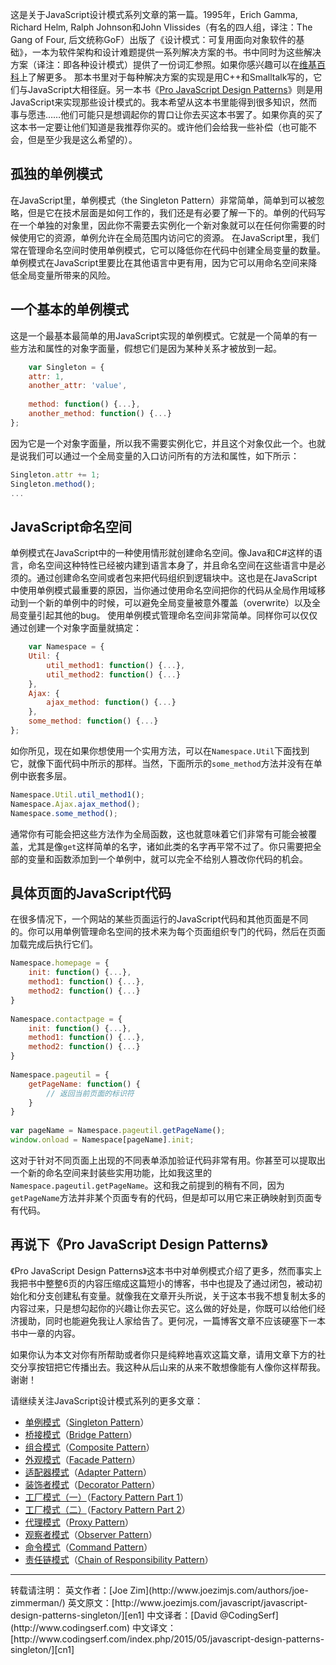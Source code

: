 这是关于JavaScript设计模式系列文章的第一篇。1995年，Erich Gamma, Richard Helm, Ralph Johnson和John Vlissides（有名的四人组，译注：The Gang of Four, 后文统称GoF）出版了《设计模式：可复用面向对象软件的基础》，一本为软件架构和设计难题提供一系列解决方案的书。书中同时为这些解决方案（译注：即各种设计模式）提供了一份词汇参照。如果你感兴趣可以在[维基百科](http://en.wikipedia.org/wiki/Design_Patterns)上了解更多。
那本书里对于每种解决方案的实现是用C++和Smalltalk写的，它们与JavaScript大相径庭。另一本书《[Pro JavaScript Design Patterns](http://www.amazon.com/dp/159059908X/ref=as_li_ss_tl?tag=jozisjabl-20)》则是用JavaScript来实现那些设计模式的。我本希望从这本书里能得到很多知识，然而事与愿违……他们可能只是想调起你的胃口让你去买这本书罢了。如果你真的买了这本书一定要让他们知道是我推荐你买的。或许他们会给我一些补偿（也可能不会，但是至少我是这么希望的）。

## 孤独的单例模式
在JavaScript里，单例模式（the Singleton Pattern）非常简单，简单到可以被忽略，但是它在技术层面是如何工作的，我们还是有必要了解一下的。单例的代码写在一个单独的对象里，因此你不需要去实例化一个新对象就可以在任何你需要的时候使用它的资源，单例允许在全局范围内访问它的资源。
在JavaScript里，我们常在管理命名空间时使用单例模式，它可以降低你在代码中创建全局变量的数量。单例模式在JavaScript里要比在其他语言中更有用，因为它可以用命名空间来降低全局变量所带来的风险。

## 一个基本的单例模式
这是一个最基本最简单的用JavaScript实现的单例模式。它就是一个简单的有一些方法和属性的对象字面量，假想它们是因为某种关系才被放到一起。
```javascript
    var Singleton = {
    attr: 1,
    another_attr: 'value',
     
    method: function() {...},
    another_method: function() {...}
};
```
因为它是一个对象字面量，所以我不需要实例化它，并且这个对象仅此一个。也就是说我们可以通过一个全局变量的入口访问所有的方法和属性，如下所示：
```javascript
Singleton.attr += 1;
Singleton.method();
...
```

## JavaScript命名空间
单例模式在JavaScript中的一种使用情形就创建命名空间。像Java和C#这样的语言，命名空间这种特性已经被内建到语言本身了，并且命名空间在这些语言中是必须的。通过创建命名空间或者包来把代码组织到逻辑块中。这也是在JavaScript中使用单例模式最重要的原因，当你通过使用命名空间把你的代码从全局作用域移动到一个新的单例中的时候，可以避免全局变量被意外覆盖（overwrite）以及全局变量引起其他的bug。
使用单例模式管理命名空间非常简单。同样你可以仅仅通过创建一个对象字面量就搞定：
```javascript
    var Namespace = {
    Util: {
        util_method1: function() {...},
        util_method2: function() {...}
    },
    Ajax: {
        ajax_method: function() {...}
    },
    some_method: function() {...}
};
```
如你所见，现在如果你想使用一个实用方法，可以在`Namespace.Util`下面找到它，就像下面代码中所示的那样。当然，下面所示的`some_method`方法并没有在单例中嵌套多层。
```javascript
Namespace.Util.util_method1();
Namespace.Ajax.ajax_method();
Namespace.some_method();
```
通常你有可能会把这些方法作为全局函数，这也就意味着它们非常有可能会被覆盖，尤其是像`get`这样简单的名字，诸如此类的名字再平常不过了。你只需要把全部的变量和函数添加到一个单例中，就可以完全不给别人篡改你代码的机会。

## 具体页面的JavaScript代码
在很多情况下，一个网站的某些页面运行的JavaScript代码和其他页面是不同的。你可以用单例管理命名空间的技术来为每个页面组织专门的代码，然后在页面加载完成后执行它们。
```javascript
Namespace.homepage = {
    init: function() {...},
    method1: function() {...},
    method2: function() {...}
}
 
Namespace.contactpage = {
    init: function() {...},
    method1: function() {...},
    method2: function() {...}
}
 
Namespace.pageutil = {
    getPageName: function() {
        // 返回当前页面的标识符
    }
}
 
var pageName = Namespace.pageutil.getPageName();
window.onload = Namespace[pageName].init;
```
这对于针对不同页面上出现的不同表单添加验证代码非常有用。你甚至可以提取出一个新的命名空间来封装些实用功能，比如我这里的`Namespace.pageutil.getPageName`。这和我之前提到的稍有不同，因为`getPageName`方法并非某个页面专有的代码，但是却可以用它来正确映射到页面专有代码。

## 再说下《Pro JavaScript Design Patterns》
《Pro JavaScript Design Patterns》这本书中对单例模式介绍了更多，然而事实上我把书中整整6页的内容压缩成这篇短小的博客，书中也提及了通过闭包，被动初始化和分支创建私有变量。就像我在文章开头所说，关于这本书我不想复制太多的内容过来，只是想勾起你的兴趣让你去买它。这么做的好处是，你既可以给他们经济援助，同时也能避免我让人家给告了。更何况，一篇博客文章不应该硬塞下一本书中一章的内容。

如果你认为本文对你有所帮助或者你只是纯粹地喜欢这篇文章，请用文章下方的社交分享按钮把它传播出去。我这种从后山来的从来不敢想像能有人像你这样帮我。谢谢！

请继续关注JavaScript设计模式系列的更多文章：
- [单例模式][cn1]（[Singleton Pattern][en1]）
- [桥接模式][cn2]（[Bridge Pattern][en2]）
- [组合模式][cn3]（[Composite Pattern][en3]）
- [外观模式][cn4]（[Facade Pattern][en4]）
- [适配器模式][cn5]（[Adapter Pattern][en5]）
- [装饰者模式][cn6]（[Decorator Pattern][en6]）
- [工厂模式（一）][cn7]（[Factory Pattern Part 1][en7]）
- [工厂模式（二）][cn8]（[Factory Pattern Part 2][en8]）
- [代理模式][cn9]（[Proxy Pattern][en9]）
- [观察者模式][cn10]（[Observer Pattern][en10]）
- [命令模式][cn11]（[Command Pattern][en11]）
- [责任链模式][cn12]（[Chain of Responsibility Pattern][en12]）


<hr/>
转载请注明：
英文作者：[Joe Zim](http://www.joezimjs.com/authors/joe-zimmerman/)
英文原文：[http://www.joezimjs.com/javascript/javascript-design-patterns-singleton/][en1]
中文译者：[David @CodingSerf](http://www.codingserf.com)
中文译文：[http://www.codingserf.com/index.php/2015/05/javascript-design-patterns-singleton/][cn1]

[cn1]: http://www.codingserf.com/index.php/2015/05/javascript-design-patterns-singleton/
[cn2]: http://www.codingserf.com/index.php/2015/05/javascript-design-patterns-bridge/
[cn3]: http://www.codingserf.com/index.php/2015/05/javascript-design-patterns-composite/
[cn4]: http://www.codingserf.com/index.php/2015/05/javascript-design-patterns-facade/
[cn5]: http://www.codingserf.com/index.php/2015/05/javascript-design-patterns-adapter/
[cn6]: http://www.codingserf.com/index.php/2015/05/javascript-design-patterns-decorator/
[cn7]: http://www.codingserf.com/index.php/2015/05/javascript-design-patterns-factory-part-1/
[cn8]: http://www.codingserf.com/index.php/2015/05/javascript-design-patterns-factory-part-2/
[cn9]: http://www.codingserf.com/index.php/2015/05/javascript-design-patterns-proxy/
[cn10]: http://www.codingserf.com/index.php/2015/05/javascript-design-patterns-observer/
[cn11]: http://www.codingserf.com/index.php/2015/05/javascript-design-patterns-command/
[cn12]: http://www.codingserf.com/index.php/2015/05/javascript-design-patterns-chain-of-responsibility/

[en1]: http://www.joezimjs.com/javascript/javascript-design-patterns-singleton/
[en2]: http://www.joezimjs.com/javascript/javascript-design-patterns-bridge/
[en3]: http://www.joezimjs.com/javascript/javascript-design-patterns-composite/
[en4]: http://www.joezimjs.com/javascript/javascript-design-patterns-facade/
[en5]: http://www.joezimjs.com/javascript/javascript-design-patterns-adapter/
[en6]: http://www.joezimjs.com/javascript/javascript-design-patterns-decorator/
[en7]: http://www.joezimjs.com/javascript/javascript-design-patterns-factory/
[en8]: http://www.joezimjs.com/javascript/javascript-design-patterns-factory-part-2/
[en9]: http://www.joezimjs.com/javascript/javascript-design-patterns-proxy/
[en10]: http://www.joezimjs.com/javascript/javascript-design-patterns-observer/
[en11]: http://www.joezimjs.com/javascript/javascript-design-patterns-command/
[en12]: http://www.joezimjs.com/javascript/javascript-design-patterns-chain-of-responsibility/


